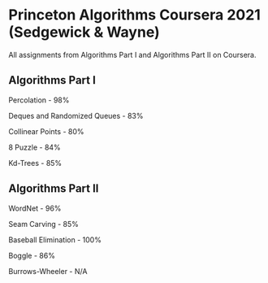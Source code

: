 # Princeton Algorithms Coursera 2021 (Sedgewick & Wayne)

All assignments from Algorithms Part I and Algorithms Part II on Coursera.

## Algorithms Part I

Percolation - 98%

Deques and Randomized Queues - 83%

Collinear Points - 80%

8 Puzzle - 84%

Kd-Trees - 85%

## Algorithms Part II

WordNet - 96%

Seam Carving - 85%

Baseball Elimination - 100%

Boggle - 86%

Burrows-Wheeler - N/A
